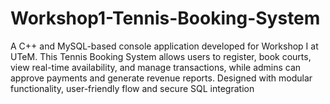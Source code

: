 # Workshop1-Tennis-Booking-System
A C++ and MySQL-based console application developed for Workshop I at UTeM. This Tennis Booking System allows users to register, book courts, view real-time availability, and manage transactions, while admins can approve payments and generate revenue reports. Designed with modular functionality, user-friendly flow and secure SQL integration
